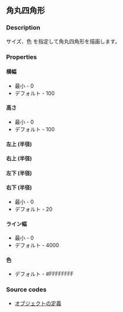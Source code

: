 ## 角丸四角形

### Description
サイズ、色 を指定して角丸四角形を描画します。

### Properties

#### 横幅

* 最小 - 0
* デフォルト - 100

#### 高さ

* 最小 - 0
* デフォルト - 100

#### 左上 (半径)

#### 右上 (半径)

#### 左下 (半径)

#### 右下 (半径)

* 最小 - 0
* デフォルト - 20

#### ライン幅

* 最小 - 0
* デフォルト - 4000

#### 色

* デフォルト - #FFFFFFFF

### Source codes

* [オブジェクトの定義](https://github.com/b-editor/BEditor/blob/main/src/libraries/BEditor.Primitive/Objects/PrimitiveImages/RoundRect.cs)
